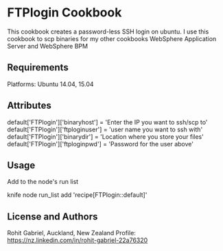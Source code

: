 FTPlogin Cookbook
======================
This cookbook creates a password-less SSH login on ubuntu.
I use this cookbook to scp binaries for my other cookbooks WebSphere Application Server and WebSphere BPM

Requirements
------------
Platforms: Ubuntu 14.04, 15.04

Attributes
----------
default['FTPlogin']['binaryhost'] = 'Enter the IP you want to ssh/scp to'
default['FTPlogin']['ftploginuser'] = 'user name you want to ssh with'
default['FTPlogin']['binarydir'] = 'Location where you store your files'
default['FTPlogin']['ftploginpwd'] = 'Password for the user above'


Usage
-----
Add to the node's run list

knife node run_list add  'recipe[FTPlogin::default]'


License and Authors
-------------------
Rohit Gabriel, Auckland, New Zealand
Profile: https://nz.linkedin.com/in/rohit-gabriel-22a76320
